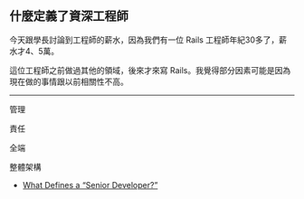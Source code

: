 ## 什麼定義了資深工程師

今天跟學長討論到工程師的薪水，因為我們有一位 Rails 工程師年紀30多了，薪水才4、5萬。

這位工程師之前做過其他的領域，後來才來寫 Rails。我覺得部分因素可能是因為現在做的事情跟以前相關性不高。

------------------------


管理

責任

全端

整體架構

- [What Defines a “Senior Developer?”](http://business.stackoverflow.com/blog/what-defines-a-senior-developer)
